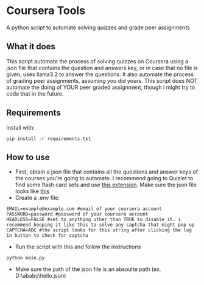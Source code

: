 
# Coursera Tools

A python script to automate solving quizzes and grade peer assignments


## What it does

This script automate the process of solving quizzes on Coursera using a json file that contains the question and answers key, or in case that no file is given, uses llama3.2 to answer the questions. It also automate the process of grading peer assignments, assuming you did yours. This script does NOT automate the doing of YOUR peer graded assignment, though I might try to code that in the future.
## Requirements
Install with:
```
pip install -r requirements.txt
```
## How to use
- First, obtain a json file that contains all the questions and answer keys of the courses you're going to automate. I recommend going to Quizlet to find some flash card sets and use [this extension](https://github.com/emanh1/quizlet_extension). Make sure the json file looks like [this](/example.json)
- Create a .env file:
```.env
EMAIL=example@example.com #email of your coursera account
PASSWORD=password #password of your coursera account
HEADLESS=FALSE #set to anything other than TRUE to disable it. i recommend keeping it like this to solve any captcha that might pop up
CAPTCHA=ABC #the script looks for this string after clicking the log in button to check for captcha
```
- Run the script with this and follow the instructions
```
python main.py
```
- Make sure the path of the json file is an absoulte path (ex. D:\ababc\hello.json)